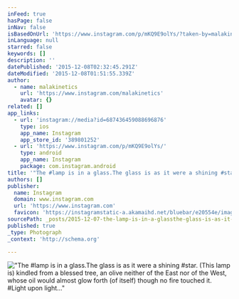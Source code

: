 ```yaml
---
inFeed: true
hasPage: false
inNav: false
isBasedOnUrl: 'https://www.instagram.com/p/mKQ9E9olYs/?taken-by=malakinetics'
inLanguage: null
starred: false
keywords: []
description: ''
datePublished: '2015-12-08T02:32:45.291Z'
dateModified: '2015-12-08T01:51:55.339Z'
author:
  - name: malakinetics
    url: 'https://www.instagram.com/malakinetics'
    avatar: {}
related: []
app_links:
  - url: 'instagram://media?id=687436459088696876'
    type: ios
    app_name: Instagram
    app_store_id: '389801252'
  - url: 'https://www.instagram.com/p/mKQ9E9olYs/'
    type: android
    app_name: Instagram
    package: com.instagram.android
title: '"The #lamp is in a glass.The glass is as it were a shining #star. (This lamp is) kindled from a blessed tree, an olive neither of the East nor of the West, whose oil would almost glow forth (of itself) though no fire touched it. #Light upon light..."'
authors: []
publisher:
  name: Instagram
  domain: www.instagram.com
  url: 'https://www.instagram.com'
  favicon: 'https://instagramstatic-a.akamaihd.net/bluebar/e20554e/images/ico/favicon.ico'
sourcePath: _posts/2015-12-07-the-lamp-is-in-a-glassthe-glass-is-as-it-were-a-shining.md
published: true
_type: Photograph
_context: 'http://schema.org'

---
```

!["The #lamp is in a glass.The glass is as it were a shining #star. (This lamp is) kindled from a blessed tree, an olive neither of the East nor of the West, whose oil would almost glow forth (of itself) though no fire touched it. #Light upon light..."](https://s3-us-west-2.amazonaws.com/the-grid-img/p/3c70ecf1b28cce037fa52516d3917c269f801d8f.jpg)